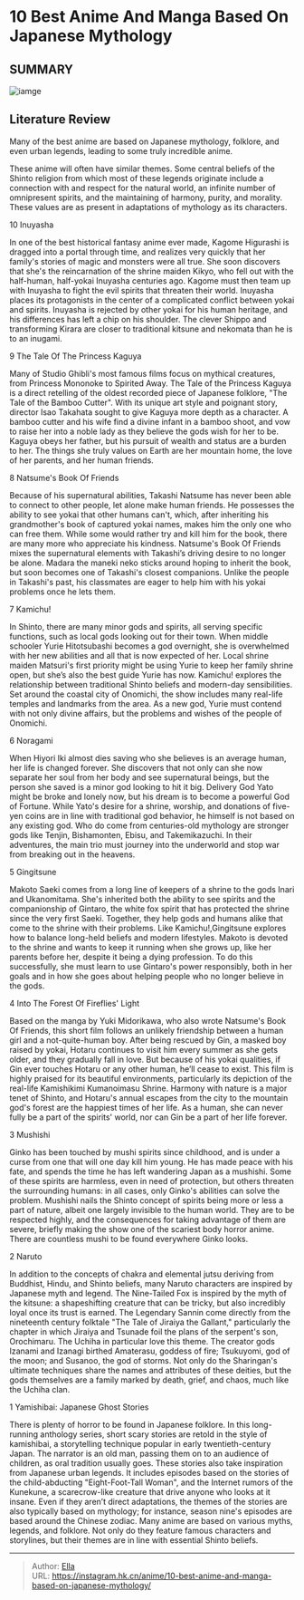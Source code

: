 # 10 Best Anime And Manga Based On Japanese Mythology


## SUMMARY 

![iamge](https://static1.srcdn.com/wordpress/wp-content/uploads/2023/09/collage-maker-21-sep-2023-12-29-am-5207.jpg)

## Literature Review

Many of the best anime are based on Japanese mythology, folklore, and even urban legends, leading to some truly incredible anime.





These anime will often have similar themes. Some central beliefs of the Shinto religion from which most of these legends originate include a connection with and respect for the natural world, an infinite number of omnipresent spirits, and the maintaining of harmony, purity, and morality. These values are as present in adaptations of mythology as its characters.









 








 10  Inuyasha 
        

In one of the best historical fantasy anime ever made, Kagome Higurashi is dragged into a portal through time, and realizes very quickly that her family&#39;s stories of magic and monsters were all true. She soon discovers that she&#39;s the reincarnation of the shrine maiden Kikyo, who fell out with the half-human, half-yokai Inuyasha centuries ago. Kagome must then team up with Inuyasha to fight the evil spirits that threaten their world.
Inuyasha places its protagonists in the center of a complicated conflict between yokai and spirits. Inuyasha is rejected by other yokai for his human heritage, and his differences has left a chip on his shoulder. The clever Shippo and transforming Kirara are closer to traditional kitsune and nekomata than he is to an inugami.





 9  The Tale Of The Princess Kaguya 
        

Many of Studio Ghibli&#39;s most famous films focus on mythical creatures, from Princess Mononoke to Spirited Away. The Tale of the Princess Kaguya is a direct retelling of the oldest recorded piece of Japanese folklore, &#34;The Tale of the Bamboo Cutter&#34;. With its unique art style and poignant story, director Isao Takahata sought to give Kaguya more depth as a character.
A bamboo cutter and his wife find a divine infant in a bamboo shoot, and vow to raise her into a noble lady as they believe the gods wish for her to be. Kaguya obeys her father, but his pursuit of wealth and status are a burden to her. The things she truly values on Earth are her mountain home, the love of her parents, and her human friends.





 8  Natsume&#39;s Book Of Friends 
        

Because of his supernatural abilities, Takashi Natsume has never been able to connect to other people, let alone make human friends. He possesses the ability to see yokai that other humans can&#39;t, which, after inheriting his grandmother&#39;s book of captured yokai names, makes him the only one who can free them. While some would rather try and kill him for the book, there are many more who appreciate his kindness.
Natsume&#39;s Book Of Friends mixes the supernatural elements with Takashi’s driving desire to no longer be alone. Madara the maneki neko sticks around hoping to inherit the book, but soon becomes one of Takashi&#39;s closest companions. Unlike the people in Takashi&#39;s past, his classmates are eager to help him with his yokai problems once he lets them.





 7  Kamichu! 
        

In Shinto, there are many minor gods and spirits, all serving specific functions, such as local gods looking out for their town. When middle schooler Yurie Hitotsubashi becomes a god overnight, she is overwhelmed with her new abilities and all that is now expected of her. Local shrine maiden Matsuri&#39;s first priority might be using Yurie to keep her family shrine open, but she’s also the best guide Yurie has now.
Kamichu! explores the relationship between traditional Shinto beliefs and modern-day sensibilities. Set around the coastal city of Onomichi, the show includes many real-life temples and landmarks from the area. As a new god, Yurie must contend with not only divine affairs, but the problems and wishes of the people of Onomichi.





 6  Noragami 
        

When Hiyori Iki almost dies saving who she believes is an average human, her life is changed forever. She discovers that not only can she now separate her soul from her body and see supernatural beings, but the person she saved is a minor god looking to hit it big. Delivery God Yato might be broke and lonely now, but his dream is to become a powerful God of Fortune.
While Yato&#39;s desire for a shrine, worship, and donations of five-yen coins are in line with traditional god behavior, he himself is not based on any existing god. Who do come from centuries-old mythology are stronger gods like Tenjin, Bishamonten, Ebisu, and Takemikazuchi. In their adventures, the main trio must journey into the underworld and stop war from breaking out in the heavens.





 5  Gingitsune 
        

Makoto Saeki comes from a long line of keepers of a shrine to the gods Inari and Ukanomitama. She&#39;s inherited both the ability to see spirits and the companionship of Gintaro, the white fox spirit that has protected the shrine since the very first Saeki. Together, they help gods and humans alike that come to the shrine with their problems.
Like Kamichu!,Gingitsune explores how to balance long-held beliefs and modern lifestyles. Makoto is devoted to the shrine and wants to keep it running when she grows up, like her parents before her, despite it being a dying profession. To do this successfully, she must learn to use Gintaro&#39;s power responsibly, both in her goals and in how she goes about helping people who no longer believe in the gods.





 4  Into The Forest Of Fireflies&#39; Light 
        

Based on the manga by Yuki Midorikawa, who also wrote Natsume&#39;s Book Of Friends, this short film follows an unlikely friendship between a human girl and a not-quite-human boy. After being rescued by Gin, a masked boy raised by yokai, Hotaru continues to visit him every summer as she gets older, and they gradually fall in love. But because of his yokai qualities, if Gin ever touches Hotaru or any other human, he’ll cease to exist.
This film is highly praised for its beautiful environments, particularly its depiction of the real-life Kamishikimi Kumanoimasu Shrine. Harmony with nature is a major tenet of Shinto, and Hotaru&#39;s annual escapes from the city to the mountain god&#39;s forest are the happiest times of her life. As a human, she can never fully be a part of the spirits&#39; world, nor can Gin be a part of her life forever.





 3  Mushishi 
        

Ginko has been touched by mushi spirits since childhood, and is under a curse from one that will one day kill him young. He has made peace with his fate, and spends the time he has left wandering Japan as a mushishi. Some of these spirits are harmless, even in need of protection, but others threaten the surrounding humans: in all cases, only Ginko&#39;s abilities can solve the problem.
Mushishi nails the Shinto concept of spirits being more or less a part of nature, albeit one largely invisible to the human world. They are to be respected highly, and the consequences for taking advantage of them are severe, briefly making the show one of the scariest body horror anime. There are countless mushi to be found everywhere Ginko looks.





 2  Naruto 
        

In addition to the concepts of chakra and elemental jutsu deriving from Buddhist, Hindu, and Shinto beliefs, many Naruto characters are inspired by Japanese myth and legend. The Nine-Tailed Fox is inspired by the myth of the kitsune: a shapeshifting creature that can be tricky, but also incredibly loyal once its trust is earned. The Legendary Sannin come directly from the nineteenth century folktale &#34;The Tale of Jiraiya the Gallant,&#34; particularly the chapter in which Jiraiya and Tsunade foil the plans of the serpent&#39;s son, Orochimaru.
The Uchiha in particular love this theme. The creator gods Izanami and Izanagi birthed Amaterasu, goddess of fire; Tsukuyomi, god of the moon; and Susanoo, the god of storms. Not only do the Sharingan&#39;s ultimate techniques share the names and attributes of these deities, but the gods themselves are a family marked by death, grief, and chaos, much like the Uchiha clan.





 1  Yamishibai: Japanese Ghost Stories 
        

There is plenty of horror to be found in Japanese folklore. In this long-running anthology series, short scary stories are retold in the style of kamishibai, a storytelling technique popular in early twentieth-century Japan. The narrator is an old man, passing them on to an audience of children, as oral tradition usually goes.
These stories also take inspiration from Japanese urban legends. It includes episodes based on the stories of the child-abducting &#34;Eight-Foot-Tall Woman&#34;, and the Internet rumors of the Kunekune, a scarecrow-like creature that drive anyone who looks at it insane. Even if they aren’t direct adaptations, the themes of the stories are also typically based on mythology; for instance, season nine&#39;s episodes are based around the Chinese zodiac.
Many anime are based on various myths, legends, and folklore. Not only do they feature famous characters and storylines, but their themes are in line with essential Shinto beliefs.

---

> Author: [Ella](https://instagram.hk.cn/)  
> URL: https://instagram.hk.cn/anime/10-best-anime-and-manga-based-on-japanese-mythology/  

